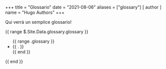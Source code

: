 +++
title = "Glossario"
date = "2021-08-06"
aliases = ["glossary"]
[ author ]
  name = "Hugo Authors"
+++

Qui verrà un semplice glossario!

{{ range $.Site.Data.glossary.glossary }}
   <ul>
{{ range .glossary }}
  <li>{{ . }}</li>
{{ end }}
</ul>
{{ end }}